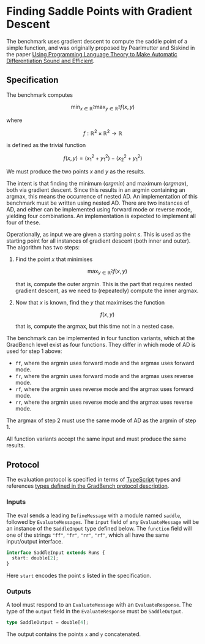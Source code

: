 # Finding Saddle Points with Gradient Descent

The benchmark uses gradient descent to compute the saddle point of a
simple function, and was originally proposed by Pearlmutter and
Siskind in the paper [Using Programming Language Theory to Make
Automatic Differentiation Sound and Efficient][paper].

## Specification

The benchmark computes

```math
\text{min}_ {x\in\mathbb{R}^2} \text{max}_ {y\in\mathbb{R}^2} f(x,y)
```

where

```math
f : \mathbb{R}^2 \times \mathbb{R}^2 \rightarrow \mathbb{R}
```

is defined as the trivial function

```math
f(x,y) = (x_1^2 + y_1^2) - (x_2^2 + y_1^2)
```

We must produce the two points $x$ and $y$ as the results.

The intent is that finding the minimum (*argmin*) and maximum
(*argmax*), both via gradient descent. Since this results in an argmin
containing an argmax, this means the occurrence of nested AD. An
implementation of this benchmark must be written using nested AD.
There are two instances of AD, and either can be implemented using
forward mode or reverse mode, yielding four combinations. An
implementation is expected to implement all four of these.

Operationally, as input we are given a starting point $s$. This is
used as the starting point for all instances of gradient descent (both
inner and outer). The algorithm has two steps:

1. Find the point $x$ that minimises

   ```math
   \text{max}_ {y\in\mathbb{R}^2} f(x,y)
   ```

   that is, compute the outer argmin. This is the part that requires
   nested gradient descent, as we need to (repeatedly) compute the
   inner argmax.

2. Now that $x$ is known, find the $y$ that maximises the function

   ```math
   f(x,y)
   ```

   that is, compute the argmax, but this time not in a nested case.

The benchmark can be implemented in four function variants, which at
the GradBench level exist as four functions. They differ in which mode
of AD is used for step 1 above:

* `ff`, where the argmin uses forward mode and the argmax uses forward mode.
* `fr`, where the argmin uses forward mode and the argmax uses reverse mode.
* `rf`, where the argmin uses reverse mode and the argmax uses forward mode.
* `rr`, where the argmin uses reverse mode and the argmax uses reverse mode.

The argmax of step 2 must use the same mode of AD as the argmin of step 1.

All function variants accept the same input and must produce the same
results.

## Protocol

The evaluation protocol is specified in terms of [TypeScript][] types
and references [types defined in the GradBench protocol
description][protocol].

### Inputs

The eval sends a leading `DefineMessage` with a module named `saddle`,
followed by `EvaluateMessages`. The `input` field of any
`EvaluateMessage` will be an instance of the `SaddleInput` type
defined below. The `function` field will one of the strings `"ff"`,
`"fr"`, `"rr"`, `"rf"`, which all have the same input/output
interface.

```typescript
interface SaddleInput extends Runs {
  start: double[2];
}
```

Here `start` encodes the point *s* listed in the specification.

### Outputs

A tool must respond to an `EvaluateMessage` with an
`EvaluateResponse`. The type of the `output` field in the
`EvaluateResponse` must be `SaddleOutput`.

```typescript
type SaddleOutput = double[4];
```

The output contains the points `x` and `y` concatenated.

[protocol]: /CONTRIBUTING.md#types
[typescript]: https://www.typescriptlang.org/
[paper]: https://link.springer.com/chapter/10.1007/978-3-540-68942-3_8
